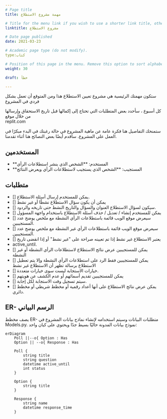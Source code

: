 ```yaml
---
# Page title
title: مهمة مشروع الاستطلاع

# Title for the menu link if you wish to use a shorter link title, otherwise remove this option.
linktitle: مشروع الاستطلاع

# Date page published
date: 2021-03-23

# Academic page type (do not modify).
type:كتاب

# Position of this page in the menu. Remove this option to sort alphabetically.
weight: 30

draft: خطأ

---
```


ستكون مهمتك الرئيسية هي مشروع تعيين الاستطلاع هذا ومن المتوقع أن تعمل بشكل فردي في المشروع

كل أسبوع ، سأحدد بعض المتطلبات التي تحتاج إلى إكمالها قبل تاريخ الاستحقاق وإرسالها من خلال موقع  
replit.com

ستمنحك التفاصيل هنا فكرة عامة عن ماهية المشروع في حالة رغبتك في البدء مبكرًا في العمل على المشروع. سأقدم أيضًا بعض النصائح هنا أثناء تقدمنا.

## المستخدمين
- **المستخدم: **الشخص الذي ينشر استطلاعات الرأي
- **المستجيب: **الشخص الذي يستجيب لاستطلاعات الرأي ويعرض النتائج

## متطلبات

- [] يمكن للمستخدم إرسال أسئلة الاستطلاع.
- [] يمكن أن يكون سؤال الاستطلاع نشطًا أو غير نشط
- [] سيكون لسؤال الاستطلاع العنوان والسؤال والتاريخ النشط حتى تاريخه والردود.
- [] يمكن للمستخدم إنشاء / تعديل / حذف أسئلة الاستطلاع باستخدام واجهة المسؤول
- [] سيعرض موقع الويب قائمة باستطلاعات الرأي النشطة مع ملخص يوضح عدد المستجيبين.
- [] سيعرض موقع الويب قائمة باستطلاعات الرأي غير النشطة مع ملخص يوضح عدد المستجيبين.
- [] يعتبر الاستطلاع غير نشط إذا تم تعيينه صراحة على "غير نشط" أو إذا انقضى تاريخ 
- active_until.
- [] يمكن للمستجيبين عرض نتائج الاستطلاع لاستطلاعات الرأي النشطة أو غير النشطة
- [] يمكن للمستجيبين فقط الرد على استطلاعات الرأي النشطة وإلا يتم تعطيل الاستطلاع برسالة تظهر أن الاستطلاع غير نشط
- [] خيارات الاستجابة ليست سوى خيارات متعددة.
- [] يمكن للمستجيبين تقديم أسمائهم أو عدم الكشف عن هويتهم
- [] سيتم تسجيل وقت الاستجابة لكل إجابة.
- [] يمكن عرض نتائج الاستطلاع على أنها أعداد رقمية أو مخطط شريطي أو مخطط دائري.

## ER- الرسم البياني

يصف مخطط ER- متطلبات البيانات وسيتم استخدامه لإنشاء نماذج بيانات المشروع في Models.py. نموذج بيانات المدونة حاليًا بسيط جدًا ويحتوي على كيان واحد:


```mermaid
erDiagram
    Poll ||--o{ Option : Has
    Option || --o{ Response : Has

    Poll {
        string title
        string question
        datetime active_until
        int status 
    }
    
    Option {
        string title
    }

    Response {
        string name
        datetime response_time
    }
```


